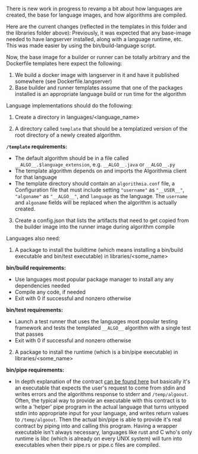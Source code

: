 There is new work in progress to revamp a bit about how languages are created, the base for language images, and how algorithms are compiled.

Here are the current changes (reflected in the templates in this folder and the libraries folder above):
Previously, it was expected that any base-image needed to have langserver installed, along with a language runtime, etc.  This was made easier by using the bin/build-language script.

Now, the base image for a builder or runner can be totally arbitrary and the Dockerfile templates here expect the following:
1. We build a docker image with langserver in it and have it published somewhere (see Dockerfile.langserver)
2. Base builder and runner templates assume that one of the packages installed is an appropriate language build or run time for the algorithm

Language implementations should do the following:
1. Create a directory in languages/<language_name>

2. A directory called `template` that should be a templatized version of the root directory of a newly created algorithm.

**`/template` requirements:**

- The default algorithm should be in a file called `__ALGO__.$language_extension`, e.g. `__ALGO__.java` or `__ALGO__.py`
- The template algorithm depends on and imports the Algorithmia client for that language
- The template directory should contain an `algorithmia.conf` file, a Configuration file that must include setting `"username"` as `"__USER__"`, `"algoname"` as `"__ALGO__"`, and `language` as the language. The `username` and `algoname` fields will be replaced when the algorithm is actually created.

3. Create a config.json that lists the artifacts that need to get copied from the builder image into the runner image during algorithm compile

Languages also need:
1. A package to install the buildtime (which means installing a bin/build executable and bin/test executable) in libraries/<some_name>

**bin/build requirements:**
- Use languages most popular package manager to install any any dependencies needed
- Compile any code, if needed
- Exit with 0 if successful and nonzero otherwise

**bin/test requirements:**
- Launch a test runner that uses the languages most popular testing framework and tests the templated `__ALGO__` algorithm with a single test that passes
- Exit with 0 if successful and nonzero otherwise


2. A package to install the runtime (which is a bin/pipe executable) in libraries/<some_name>

**bin/pipe requirements:**
- In depth explanation of the contract [can be found here](https://github.com/algorithmiaio/langpacks/blob/master/langpack_guide.md) but basically it's an executable that expects the user's request to come from stdin and writes errors and the algorithms response to stderr and `/temp/algoout`. Often, the typical way to provide an executable with this contract is to write a 'helper' pipe program in the actual language that turns untyped stdin into appropriate input for your language, and writes return values to `/temp/algoout`. Then the actual bin/pipe is able to provide it's real contract by piping into and calling this program. Having a wrapper executable isn't always necessary, languages like rust and C who's only runtime is libc (which is already on every UNIX system) will turn into executables when their pipe.rs or pipe.c files are compiled.

